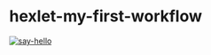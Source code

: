 # hexlet-my-first-workflow
[![say-hello](https://github.com/WoorNir/hexlet-my-first-workflow/actions/workflows/say-hello.yml/badge.svg)](https://github.com/WoorNir/hexlet-my-first-workflow/actions/workflows/say-hello.yml)
